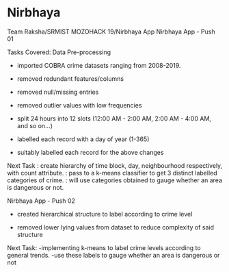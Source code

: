 # Nirbhaya
Team Raksha/SRMIST MOZOHACK 19/Nirbhaya App
Nirbhaya App - Push 01

Tasks Covered: Data Pre-processing

- imported COBRA crime datasets ranging from 2008-2019.

- removed redundant features/columns

- removed null/missing entries

- removed outlier values with low frequencies

- split 24 hours into 12 slots (12:00 AM - 2:00 AM, 2:00 AM - 4:00 AM, and so on...)

- labelled each record with a day of year (1-365)

- suitably labelled each record for the above changes

Next Task : create hierarchy of time block, day, neighbourhood respectively, with count attribute.
	: pass to a k-means classifier to get 3 distinct labelled categories of crime.
	: will use categories obtained to gauge whether an area is dangerous or not.
	
	
	
Nirbhaya App - Push 02

- created hierarchical structure to label according to crime level

- removed lower lying values from dataset to reduce complexity of said structure

Next Task: 
-implementing k-means to label crime levels according to general trends.
-use these labels to gauge whether an area is dangerous or not
